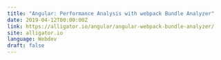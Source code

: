 ```yaml
---
title: "Angular: Performance Analysis with webpack Bundle Analyzer"
date: 2019-04-12T00:00:00Z
link: https://alligator.io/angular/angular-webpack-bundle-analyzer/
site: alligator.io
language: Webdev
draft: false
---
```

